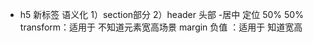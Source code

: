 - h5 新标签 语义化
    1）section部分
    2）header 头部
-居中
    定位 50% 50%
    transform：适用于 不知道元素宽高场景
    margin 负值 ：适用于 知道宽高